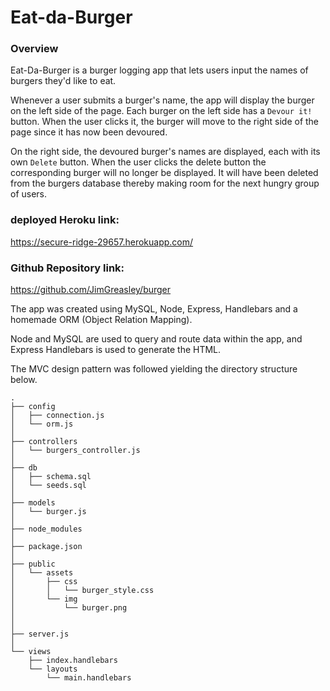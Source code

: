 # Eat-da-Burger

### Overview

Eat-Da-Burger is a burger logging app that lets users input the names of burgers they'd like to eat.

Whenever a user submits a burger's name, the app will display the burger on the left side of the page.
Each burger on the left side has a `Devour it!` button. When the user clicks it, the burger will move to the right side of the page since it has now been devoured.

On the right side, the devoured burger's names are displayed, each with its own `Delete` button. When the user clicks the delete button the corresponding burger will no longer be displayed. It will have been deleted from the burgers database thereby making room for the next hungry group of users. 


### deployed Heroku link: 

https://secure-ridge-29657.herokuapp.com/


### Github Repository link:

https://github.com/JimGreasley/burger



The app was created using MySQL, Node, Express, Handlebars and a homemade ORM (Object Relation Mapping).

Node and MySQL are used to query and route data within the app, and Express Handlebars is used to generate the HTML.

The MVC design pattern was followed yielding the directory structure below.
 
```
.
├── config
│   ├── connection.js
│   └── orm.js
│ 
├── controllers
│   └── burgers_controller.js
│
├── db
│   ├── schema.sql
│   └── seeds.sql
│
├── models
│   └── burger.js
│ 
├── node_modules
│ 
├── package.json
│
├── public
│   └── assets
│       ├── css
│       │   └── burger_style.css
│       └── img
│           └── burger.png
│   
│
├── server.js
│
└── views
    ├── index.handlebars
    └── layouts
        └── main.handlebars
```
